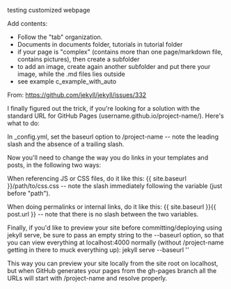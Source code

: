 testing customized webpage


Add contents:

- Follow the "tab" organization.
- Documents in documents folder,  tutorials in tutorial folder
- if your page is "complex" (contains more than one page/markdown file, contains pictures), then create a subfolder
- to add an image, create again another subfolder and put there your image, while the .md files lies outside
- see example c_example_with_auto




From: https://github.com/jekyll/jekyll/issues/332

I finally figured out the trick, if you're looking for a solution with the standard URL for GitHub Pages (username.github.io/project-name/). Here's what to do:

In _config.yml, set the baseurl option to /project-name -- note the leading slash and the absence of a trailing slash.

Now you'll need to change the way you do links in your templates and posts, in the following two ways:

When referencing JS or CSS files, do it like this: {{ site.baseurl }}/path/to/css.css -- note the slash immediately following the variable (just before "path").

When doing permalinks or internal links, do it like this: {{ site.baseurl }}{{ post.url }} -- note that there is no slash between the two variables.

Finally, if you'd like to preview your site before committing/deploying using jekyll serve, be sure to pass an empty string to the --baseurl option, so that you can view everything at localhost:4000 normally (without /project-name getting in there to muck everything up): jekyll serve --baseurl ''

This way you can preview your site locally from the site root on localhost, but when GitHub generates your pages from the gh-pages branch all the URLs will start with /project-name and resolve properly.
